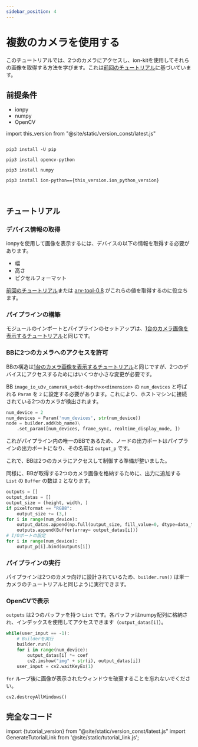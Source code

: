 ```yaml
---
sidebar_position: 4
---
```


# 複数のカメラを使用する

このチュートリアルでは、2つのカメラにアクセスし、ion-kitを使用してそれらの画像を取得する方法を学びます。これは[前回のチュートリアル](display-image)に基づいています。

## 前提条件

* ionpy 
* numpy
* OpenCV

import this_version from "@site/static/version_const/latest.js"

<pre>
<code class="language-bash">
pip3 install -U pip<br />
pip3 install opencv-python<br />
pip3 install numpy<br />
pip3 install ion-python=={this_version.ion_python_version}<br />
</code>
</pre>

## チュートリアル

### デバイス情報の取得

ionpyを使用して画像を表示するには、デバイスの以下の情報を取得する必要があります。

* 幅
* 高さ
* ピクセルフォーマット

[前回のチュートリアル](obtain-device-info.md)または [arv-tool-0.8](../../external/aravis/arv-tools.md) がこれらの値を取得するのに役立ちます。

### パイプラインの構築

モジュールのインポートとパイプラインのセットアップは、[1台のカメラ画像を表示するチュートリアル](display-image)と同じです。

### BBに2つのカメラへのアクセスを許可

BBの構造は[1台のカメラ画像を表示するチュートリアル](display-image)と同じですが、2つのデバイスにアクセスするためにはいくつか小さな変更が必要です。

BB `image_io_u3v_cameraN_u<bit-depth>x<dimension>` の `num_devices` と呼ばれる `Param` を `2` に設定する必要があります。これにより、ホストマシンに接続されている2つのカメラが検出されます。

```python
num_device = 2
num_devices = Param('num_devices', str(num_device))
node = builder.add(bb_name)\
    .set_param([num_devices, frame_sync, realtime_display_mode, ])
```

これがパイプライン内の唯一のBBであるため、ノードの出力ポートはパイプラインの出力ポートになり、その名前は `output_p` です。

これで、BBは2つのカメラにアクセスして制御する準備が整いました。

同様に、BBが取得する2つのカメラ画像を格納するために、出力に追加する `List` の `Buffer` の数は `2` となります。

```python
outputs = []
output_datas = []
output_size = (height, width, )
if pixelformat == "RGB8":
    output_size += (3,)
for i in range(num_device):
    output_datas.append(np.full(output_size, fill_value=0, dtype=data_type))
    outputs.append(Buffer(array= output_datas[i]))
# I/Oポートの設定
for i in range(num_device):
    output_p[i].bind(outputs[i])
```

### パイプラインの実行

パイプラインは2つのカメラ向けに設計されているため、`builder.run()` は単一カメラのチュートリアルと同じように実行できます。

### OpenCVで表示

`outputs` は2つのバッファを持つ `List` です。各バッファはnumpy配列に格納され、インデックスを使用してアクセスできます（`output_datas[i]`）。

```python
while(user_input == -1):
    # Builderを実行
    builder.run()
    for i in range(num_device):
        output_datas[i] *= coef
        cv2.imshow("img" + str(i), output_datas[i])
    user_input = cv2.waitKeyEx(1)
```

`for` ループ後に画像が表示されたウィンドウを破棄することを忘れないでください。

```python
cv2.destroyAllWindows()
```

## 完全なコード

import {tutorial_version} from "@site/static/version_const/latest.js"
import GenerateTutorialLink from '@site/static/tutorial_link.js';

<GenerateTutorialLink language="python" tag={tutorial_version} tutorialfile="tutorial1_display_2cam" />
